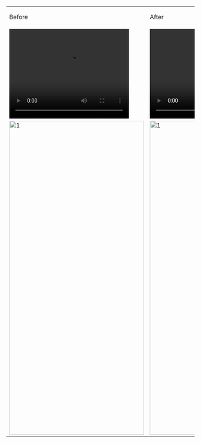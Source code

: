 
<html>
<body>
<table>
    <tr>
        <td><p>Before</p></td>
        <td><p>After</p></td>
    </tr>
    <tr>
        <td>
            <video width="320" height="240" controls>
              <source src="https://github.com/devatiwow/fido2/assets/38220286/34016391-f173-40d2-80c4-49829198018a" type="video/mp4">
            </video>
            </td>
        <td>
            <video width="320" height="240" controls>
              <source src="https://github.com/devatiwow/fido2/assets/38220286/673df299-031f-4323-b81b-5489aa4e2dcd" type="video/mp4">
            </video>
            </td>
    </tr> 
   <tr>
        <td> <img src="https://github.com/banksinarmas/mobile-app/assets/38220286/7cd09a5c-6a4d-4479-bcd5-31eaac270e44"  alt="1" width = 360px height = 840px ></td>
        <td> <img src="https://github.com/banksinarmas/mobile-app/assets/38220286/7cd09a5c-6a4d-4479-bcd5-31eaac270e44"  alt="1" width = 360px height = 840px ></td>
</tr>
</table>
</body>
</html>
